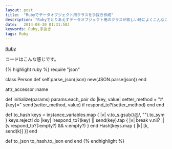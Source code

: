 ```yaml
---
layout: post
title:  "Rubyでデータオブジェクト用クラスを手抜き作成"
description: "Rubyでとりあえずデータオブジェクト用のクラスが欲しい時によくこんなことしてます"
date:   2014-08-30 01:31:58J
keywords: Ruby,手抜き
tags: Ruby
---
```

[Ruby](/tags/ruby/)

コードはこんな感じです。

{% highlight ruby %}
require "json"

class Person
  def self.parse_json(json)
    new(JSON.parse(json))
  end

  attr_accessor :name

  def initialize(params)
    params.each_pair do |key, value|
      setter_method = "#{key}="
      send(setter_method, value) if respond_to?(setter_method)
    end
  end

  def to_hash
    keys = instance_variables.map { |v| v.to_s.gsub(/@/, "").to_sym }
    keys.reject! do |key|
      !respond_to?(key) ||
      send(key).tap { |v| break v.nil? || (v.respond_to?(:empty?) && v.empty?) }
    end
    Hash[keys.map { |k| [k, send(k)] }]
  end

  def to_json
    to_hash.to_json
  end
end
{% endhighlight %}
